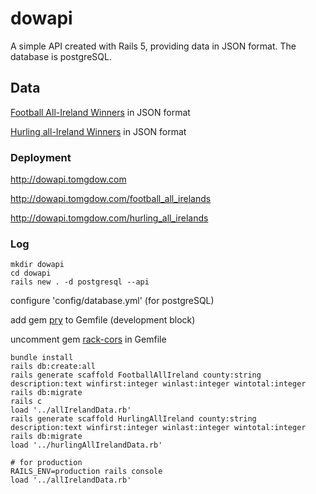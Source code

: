 # dowapi

A simple API created with Rails 5, providing data in JSON format.  The database is postgreSQL. 



## Data

[Football All-Ireland Winners](http://dowapi.tomgdow.com/football_all_irelands) in JSON format

[Hurling all-Ireland Winners](http://dowapi.tomgdow.com/hurling_all_irelands) in JSON format

### Deployment

http://dowapi.tomgdow.com

http://dowapi.tomgdow.com/football_all_irelands

http://dowapi.tomgdow.com/hurling_all_irelands

###  Log  

```
mkdir dowapi
cd dowapi
rails new . -d postgresql --api
```

 configure 'config/database.yml' (for postgreSQL)

 add gem [pry]() to Gemfile (development block)

uncomment gem [rack-cors](https://github.com/cyu/rack-cors)  in Gemfile

```
bundle install
rails db:create:all
rails generate scaffold FootballAllIreland county:string description:text winfirst:integer winlast:integer wintotal:integer
rails db:migrate
rails c
load '../allIrelandData.rb'
rails generate scaffold HurlingAllIreland county:string description:text winfirst:integer winlast:integer wintotal:integer
rails db:migrate
load '../hurlingAllIrelandData.rb'

# for production
RAILS_ENV=production rails console
load '../allIrelandData.rb'
```

